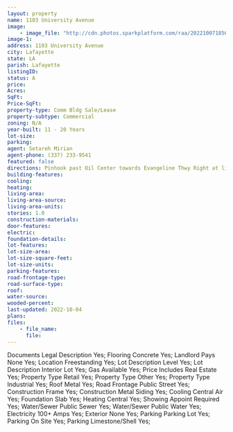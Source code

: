 ```yaml
---
layout: property
name: 1103 University Avenue
image:
    - image_file: "http://cdn.photos.sparkplatform.com/raa/20221007185618746222000000.jpg"
image-1:
address: 1103 University Avenue
city: Lafayette
state: LA
parish: Lafayette
listingID: 
status: A
price: 
Acres: 
SqFt: 
Price-SqFt: 
property-type: Comm Bldg Sale/Lease
property-subtype: Commercial
zoning: N/A
year-built: 11 - 20 Years
lot-size: 
parking: 
agent: Setareh Mirian
agent-phone: (337) 233-9541
featured: false
directions: Pinhook past Oil Center towards Evangeline Thwy Right at light onto E University the property is on the Left.
building-features: 
cooling: 
heating: 
living-area: 
living-area-source: 
living-area-units: 
stories: 1.0
construction-materials: 
door-features: 
electric: 
foundation-details: 
lot-features: 
lot-size-area: 
lot-size-square-feet: 
lot-size-units: 
parking-features: 
road-frontage-type: 
road-surface-type: 
roof: 
water-source: 
wooded-percent: 
last-updated: 2022-10-04
plans: 
files:
    - file_name:
      file:
---
```

Documents	Legal Description	Yes;
Flooring	Concrete	Yes;
Landlord Pays	None	Yes;
Location	Freestanding	Yes;
Lot Description	Level	Yes;
Lot Description	Interior Lot	Yes;
Gas	Available	Yes;
Price Includes	Real Estate	Yes;
Property Type	Retail	Yes;
Property Type	Other	Yes;
Property Type	Industrial	Yes;
Roof	Metal	Yes;
Road Frontage	Public Street	Yes;
Construction	Frame	Yes;
Construction	Metal Siding	Yes;
Cooling	Central Air	Yes;
Foundation	Slab	Yes;
Heating	Central	Yes;
Showing	Appoint Required	Yes;
Water/Sewer	Public Sewer	Yes;
Water/Sewer	Public Water	Yes;
Electricity	100+ Amps	Yes;
Exterior	None	Yes;
Parking	Parking Lot	Yes;
Parking	On Site	Yes;
Parking	Limestone/Shell	Yes;

